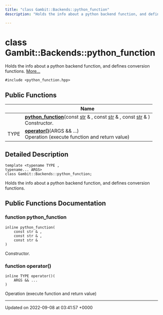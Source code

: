 ```yaml
---
title: "class Gambit::Backends::python_function"
description: "Holds the info about a python backend function, and defines conversion functions. "

---
```


# class Gambit::Backends::python_function



Holds the info about a python backend function, and defines conversion functions.  [More...](#detailed-description)


`#include <python_function.hpp>`

## Public Functions

|                | Name           |
| -------------- | -------------- |
| | **[python_function](/documentation/code/classes/classgambit_1_1backends_1_1python__function/#function-python-function)**(const [str](/documentation/code/namespaces/namespacegambit/#typedef-str) & , const [str](/documentation/code/namespaces/namespacegambit/#typedef-str) & , const [str](/documentation/code/namespaces/namespacegambit/#typedef-str) & )<br>Constructor.  |
| TYPE | **[operator()](/documentation/code/classes/classgambit_1_1backends_1_1python__function/#function-operator)**(ARGS && ...)<br>Operation (execute function and return value)  |

## Detailed Description

```
template <typename TYPE ,
typename... ARGS>
class Gambit::Backends::python_function;
```

Holds the info about a python backend function, and defines conversion functions. 
## Public Functions Documentation

### function python_function

```
inline python_function(
    const str & ,
    const str & ,
    const str & 
)
```

Constructor. 

### function operator()

```
inline TYPE operator()(
    ARGS && ...
)
```

Operation (execute function and return value) 

-------------------------------

Updated on 2022-09-08 at 03:41:57 +0000